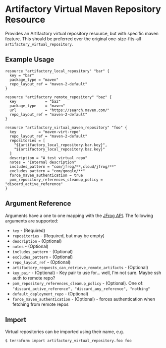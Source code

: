 # Artifactory Virtual Maven Repository Resource

Provides an Artifactory virtual repository resource, but with specific maven feature. This should be preferred over the original
one-size-fits-all `artifactory_virtual_repository`. 

## Example Usage

```hcl
resource "artifactory_local_repository" "bar" {
  key = "bar"
  package_type = "maven"
  repo_layout_ref = "maven-2-default"
}

resource "artifactory_remote_repository" "baz" {
  key             = "baz"
  package_type    = "maven"
  url             = "https://search.maven.com/"
  repo_layout_ref = "maven-2-default"
}

resource "artifactory_virtual_maven_repository" "foo" {
  key          = "maven-virt-repo"
  repo_layout_ref = "maven-2-default"
  repositories = [
    "${artifactory_local_repository.bar.key}",
    "${artifactory_local_repository.baz.key}"
  ]
  description = "A test virtual repo"
  notes = "Internal description"
  includes_pattern = "com/jfrog/**,cloud/jfrog/**"
  excludes_pattern = "com/google/**"
  force_maven_authentication = true
  pom_repository_references_cleanup_policy = "discard_active_reference"
}
```

## Argument Reference

Arguments have a one to one mapping with the [JFrog API](https://www.jfrog.com/confluence/display/RTF/Repository+Configuration+JSON). The following arguments are supported:

* `key` - (Required)
* `repositories` - (Required, but may be empty)
* `description` - (Optional)
* `notes` - (Optional)
* `includes_pattern` - (Optional)
* `excludes_pattern` - (Optional)
* `repo_layout_ref` - (Optional)
* `artifactory_requests_can_retrieve_remote_artifacts` - (Optional)
* `key_pair` - (Optional) - Key pair to use for... well, I'm not sure. Maybe ssh auth to remote repo?
* `pom_repository_references_cleanup_policy` - (Optional). One of: `"discard_active_reference", "discard_any_reference", "nothing"`
* `default_deployment_repo` - (Optional)
* `force_maven_authentication` - (Optional) - forces authentication when fetching from remote repos

## Import

Virtual repositories can be imported using their name, e.g.

```
$ terraform import artifactory_virtual_repository.foo foo
```
